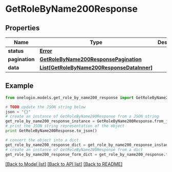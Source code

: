 # GetRoleByName200Response


## Properties
Name | Type | Description | Notes
------------ | ------------- | ------------- | -------------
**status** | [**Error**](Error.md) |  | [optional] 
**pagination** | [**GetRoleByName200ResponsePagination**](GetRoleByName200ResponsePagination.md) |  | [optional] 
**data** | [**List[GetRoleByName200ResponseDataInner]**](GetRoleByName200ResponseDataInner.md) |  | [optional] 

## Example

```python
from onelogin.models.get_role_by_name200_response import GetRoleByName200Response

# TODO update the JSON string below
json = "{}"
# create an instance of GetRoleByName200Response from a JSON string
get_role_by_name200_response_instance = GetRoleByName200Response.from_json(json)
# print the JSON string representation of the object
print GetRoleByName200Response.to_json()

# convert the object into a dict
get_role_by_name200_response_dict = get_role_by_name200_response_instance.to_dict()
# create an instance of GetRoleByName200Response from a dict
get_role_by_name200_response_form_dict = get_role_by_name200_response.from_dict(get_role_by_name200_response_dict)
```
[[Back to Model list]](../README.md#documentation-for-models) [[Back to API list]](../README.md#documentation-for-api-endpoints) [[Back to README]](../README.md)


